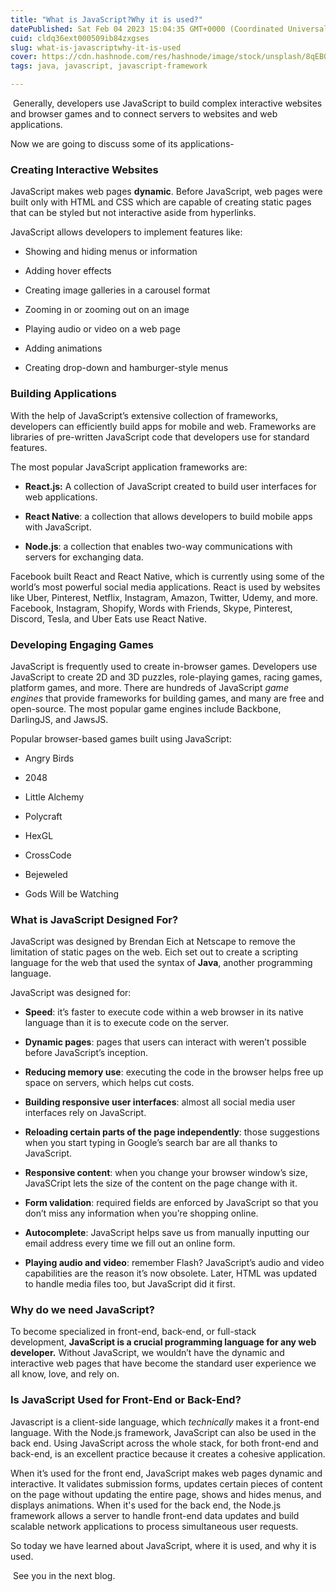```yaml
---
title: "What is JavaScript?Why it is used?"
datePublished: Sat Feb 04 2023 15:04:35 GMT+0000 (Coordinated Universal Time)
cuid: cldq36ext000509ib84zxgses
slug: what-is-javascriptwhy-it-is-used
cover: https://cdn.hashnode.com/res/hashnode/image/stock/unsplash/8qEB0fTe9Vw/upload/5a5ed1c9d14c47fe0904ba9b879e1b6e.jpeg
tags: java, javascript, javascript-framework

---
```


 Generally, developers use JavaScript to build complex interactive websites and browser games and to connect servers to websites and web applications.

Now we are going to discuss some of its applications-

### **Creating Interactive Websites**

JavaScript makes web pages **dynamic**. Before JavaScript, web pages were built only with HTML and CSS which are capable of creating static pages that can be styled but not interactive aside from hyperlinks.

JavaScript allows developers to implement features like:

* Showing and hiding menus or information
    
* Adding hover effects
    
* Creating image galleries in a carousel format
    
* Zooming in or zooming out on an image
    
* Playing audio or video on a web page
    
* Adding animations
    
* Creating drop-down and hamburger-style menus
    

### **Building Applications**

With the help of JavaScript’s extensive collection of frameworks, developers can efficiently build apps for mobile and web. Frameworks are libraries of pre-written JavaScript code that developers use for standard features.

The most popular JavaScript application frameworks are:

* **React.js:** A collection of JavaScript created to build user interfaces for web applications.
    
* **React Native**: a collection that allows developers to build mobile apps with JavaScript.
    
* **Node.js**: a collection that enables two-way communications with servers for exchanging data.
    

Facebook built React and React Native, which is currently using some of the world’s most powerful social media applications. React is used by websites like Uber, Pinterest, Netflix, Instagram, Amazon, Twitter, Udemy, and more. Facebook, Instagram, Shopify, Words with Friends, Skype, Pinterest, Discord, Tesla, and Uber Eats use React Native. 

### **Developing Engaging Games**

JavaScript is frequently used to create in-browser games. Developers use JavaScript to create 2D and 3D puzzles, role-playing games, racing games, platform games, and more. There are hundreds of JavaScript *game engines* that provide frameworks for building games, and many are free and open-source. The most popular game engines include Backbone, DarlingJS, and JawsJS.

Popular browser-based games built using JavaScript:

* Angry Birds
    
* 2048
    
* Little Alchemy
    
* Polycraft
    
* HexGL
    
* CrossCode
    
* Bejeweled
    
* Gods Will be Watching
    

### **What is JavaScript Designed For?**

JavaScript was designed by Brendan Eich at Netscape to remove the limitation of static pages on the web. Eich set out to create a scripting language for the web that used the syntax of **Java**, another programming language.

JavaScript was designed for:

* **Speed**: it’s faster to execute code within a web browser in its native language than it is to execute code on the server.
    
* **Dynamic pages**: pages that users can interact with weren’t possible before JavaScript’s inception.
    
* **Reducing memory use**: executing the code in the browser helps free up space on servers, which helps cut costs.
    
* **Building responsive user interfaces**: almost all social media user interfaces rely on JavaScript.
    
* **Reloading certain parts of the page independently**: those suggestions when you start typing in Google’s search bar are all thanks to JavaScript.
    
* **Responsive content**: when you change your browser window’s size, JavaSCript lets the size of the content on the page change with it.
    
* **Form validation**: required fields are enforced by JavaScript so that you don’t miss any information when you’re shopping online.
    
* **Autocomplete**: JavaScript helps save us from manually inputting our email address every time we fill out an online form.
    
* **Playing audio and video**: remember Flash? JavaScript’s audio and video capabilities are the reason it’s now obsolete. Later, HTML was updated to handle media files too, but JavaScript did it first.
    

### **Why do we need JavaScript?**

To become specialized in front-end, back-end, or full-stack development, **JavaScript is a crucial programming language for any web developer.** Without JavaScript, we wouldn’t have the dynamic and interactive web pages that have become the standard user experience we all know, love, and rely on.

### **Is JavaScript Used for Front-End or Back-End?**

Javascript is a client-side language, which *technically* makes it a front-end language. With the Node.js framework, JavaScript can also be used in the back end. Using JavaScript across the whole stack, for both front-end and back-end, is an excellent practice because it creates a cohesive application.

When it’s used for the front end, JavaScript makes web pages dynamic and interactive. It validates submission forms, updates certain pieces of content on the page without updating the entire page, shows and hides menus, and displays animations. When it's used for the back end, the Node.js framework allows a server to handle front-end data updates and build scalable network applications to process simultaneous user requests.

So today we have learned about JavaScript, where it is used, and why it is used.

 See you in the next blog.